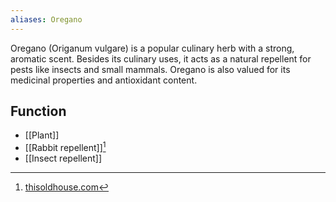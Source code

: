 ```yaml
---
aliases: Oregano
---
```

Oregano (Origanum vulgare) is a popular culinary herb with a strong, aromatic scent. Besides its culinary uses, it acts as a natural repellent for pests like insects and small mammals. Oregano is also valued for its medicinal properties and antioxidant content.
## Function
- [[Plant]]
- [[Rabbit repellent]][^1]
- [[Insect repellent]]

[^1]: [thisoldhouse.com](https://www.thisoldhouse.com/gardening/23123261/rabbit-resistant-plants)
